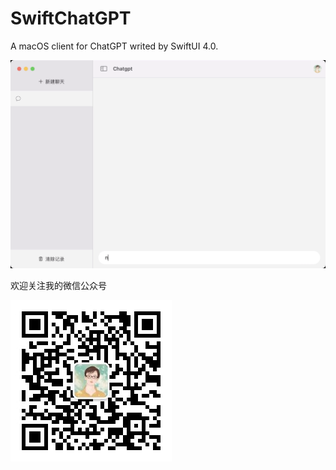 # SwiftChatGPT
A macOS client for ChatGPT writed by SwiftUI 4.0.


![image](https://github.com/oldedcoder/SwiftChatGPT/blob/main/demo.gif)

  
  欢迎关注我的微信公众号

![image](https://github.com/oldedcoder/SwiftChatGPT/blob/main/%E5%BE%AE%E4%BF%A1%E5%85%AC%E4%BC%97%E5%8F%B7.jpg)
